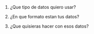 1. ¿Que tipo de datos quiero usar?



2. ¿En que formato estan tus datos?



3. ¿Que quisieras hacer con esos datos?


